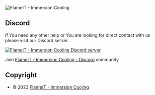 ![FlameIT - Immersion Cooling](https://statics.flameit.io/img/flameit-www-banner-960x200.png "FlameIT - Immersion Cooling")

## Discord

If You need any other help or You are looking for direct contact with us please visit our Discord server.

<a href="https://bit.ly/flameit-discord">![FlameIT - Immersion Cooling Discord server](https://statics.flameit.io/img/discord/discord-logo-blue.png "FlameIT - Immersion Cooling Discord server")</a>

Join [FlameIT - Immersion Cooling - Discord](https://bit.ly/flameit-discord) community

## Copyright

* © 2023 [FlameIT - Immersion Cooling](https://flameit.io)
